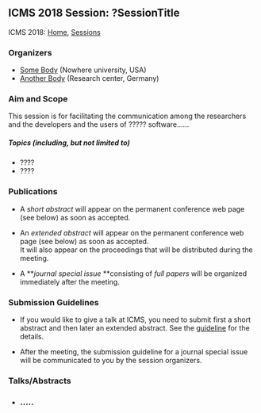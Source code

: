 ## ICMS 2018 Session: ?SessionTitle

ICMS 2018: [Home](http://icms-conference.org/2018), [Sessions](http://icms-conference.org/2018/sessions/)

### Organizers

*   [Some Body](mailto:somebody@somewhere.edu) (Nowhere university, USA)
*   [Another Body](mailto:softcom@institute.de) (Research center, Germany)

### Aim and Scope

This session is for facilitating the communication among the researchers and the developers and the users of ????? software......

##### Topics (including, but not limited to)

*   ????
*   ????

### Publications

*   A _short abstract_ will appear on the permanent conference web page (see below) as soon as accepted.  

*   An _extended abstract_ will appear on the permanent conference web page (see below) as soon as accepted.  
    It will also appear on the proceedings that will be distributed during the meeting.  

*   A **_journal special issue_ **consisting of _full papers_ will be organized immediately after the meeting.

### Submission Guidelines

*   If you would like to give a talk at ICMS, you need to submit first a short abstract and then later an extended abstract. See the [guideline](http://icms-conference.org/2018/call-for-submissions/) for the details.  

*   After the meeting, the submission guideline for a journal special issue will be communicated to you by the session organizers.

### Talks/Abstracts

*   ### .....
